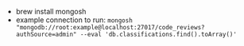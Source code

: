 - brew install mongosh
- example connection to run: `mongosh "mongodb://root:example@localhost:27017/code_reviews?authSource=admin" --eval 'db.classifications.find().toArray()'`